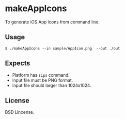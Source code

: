 # makeAppIcons

To generate iOS App Icons from command line.

## Usage

```
$ ./makeAppIcons --in sample/AppIcon.png  --out ./out
````

## Expects
- Platform has `sips` command.
- Input file must be PNG format.
- Input file should larger than 1024x1024.

## License
BSD Lincense.